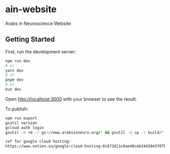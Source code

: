 # ain-website
Arabs in Neuroscience Website



## Getting Started

First, run the development server:

```bash
npm run dev
# or
yarn dev
# or
pnpm dev
# or
bun dev
```

Open [http://localhost:3000](http://localhost:3000) with your browser to see the result.

To publish:
```bash
npm run export
gsutil version
gcloud auth login
gsutil -m rm -r gs://www.arabsinneuro.org/* && gsutil -m cp -r build/* gs://www.arabsinneuro.org/

ref for google cloud hosting:
https://www.notion.so/google-cloud-hosting-8c673d11c0ae40ceb2442843f07bcb21?source=copy_link
```
